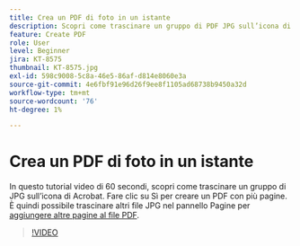 ```yaml
---
title: Crea un PDF di foto in un istante
description: Scopri come trascinare un gruppo di PDF JPG sull’icona di Acrobat per crearne uno
feature: Create PDF
role: User
level: Beginner
jira: KT-8575
thumbnail: KT-8575.jpg
exl-id: 598c9008-5c8a-46e5-86af-d814e8060e3a
source-git-commit: 4e6fbf91e96d26f9ee8f1105ad68738b9450a32d
workflow-type: tm+mt
source-wordcount: '76'
ht-degree: 1%

---
```


# Crea un PDF di foto in un istante

In questo tutorial video di 60 secondi, scopri come trascinare un gruppo di JPG sull’icona di Acrobat. Fare clic su Sì per creare un PDF con più pagine. È quindi possibile trascinare altri file JPG nel pannello Pagine per [aggiungere altre pagine al file PDF](https://www.adobe.com/it/acrobat/online/add-pages-to-pdf.html).

>[!VIDEO](https://video.tv.adobe.com/v/336365?quality=12&learn=on&hidetitle=true)
